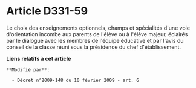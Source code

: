# Article D331-59

Le choix des enseignements optionnels, champs et spécialités d'une voie d'orientation incombe aux parents de l'élève ou à
l'élève majeur, éclairés par le dialogue avec les membres de l'équipe éducative et par l'avis du conseil de la classe réuni
sous la présidence du chef d'établissement.

**Liens relatifs à cet article**

	**Modifié par**:

	  - Décret n°2009-148 du 10 février 2009 - art. 6
